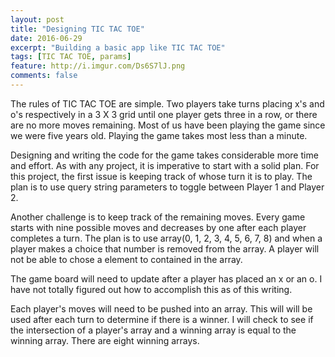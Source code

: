 ```yaml
---
layout: post
title: "Designing TIC TAC TOE"
date: 2016-06-29
excerpt: "Building a basic app like TIC TAC TOE"
tags: [TIC TAC TOE, params]
feature: http://i.imgur.com/Ds6S7lJ.png
comments: false
---
```


The rules of TIC TAC TOE are simple. Two players take turns placing x's and o's respectively in a 3 X 3 grid until one player gets three in a row, or there are no more moves remaining. Most of us have been playing the game since we were five years old. Playing the game takes most less than a minute.


Designing and writing the code for the game takes considerable more time and effort. As with any project, it is imperative to start with a solid plan. For this project, the first issue is keeping track of whose turn it is to play. The plan is to use query string parameters to toggle between Player 1 and Player 2.

Another challenge is to keep track of the remaining moves. Every game starts with nine possible moves and decreases by one after each player completes a turn. The plan is to use array(0, 1, 2, 3, 4, 5, 6, 7, 8) and when a player makes a choice that number is removed from the array. A player will not be able to chose a element to contained in the array.

The game board will need to update after a player has placed an x or an o. I have not totally figured out how to accomplish this as of this writing.

Each player's moves will need to be pushed into an array. This will will be used after each turn to determine if there is a winner. I will check to see if the intersection of a player's array and a winning array is equal to the winning array. There are eight winning arrays.

